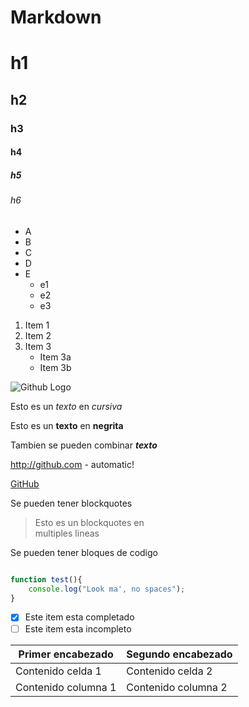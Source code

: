 # Markdown

# h1
## h2
### h3
#### h4
##### h5
###### h6

* A
* B
* C
* D
* E
  * e1
  * e2
  * e3

1. Item 1
2. Item 2
3. Item 3
    * Item 3a
    * Item 3b


![Github Logo](https://avatars.githubusercontent.com/u/583231?v=4)

Esto es un *texto* en *cursiva*

Esto es un **texto** en **negrita**

Tambien se pueden combinar ***texto***

http://github.com - automatic!

[GitHub](http://github.com)

Se pueden tener blockquotes

> Esto es un blockquotes en  
> multiples lineas

Se pueden tener bloques de codigo

```javascript

function test(){
    console.log("Look ma', no spaces");
}
```

- [x] Este item esta completado
- [ ] Este item esta incompleto

Primer encabezado | Segundo encabezado
------------------|-------------------
Contenido celda 1 | Contenido celda 2
Contenido columna 1 | Contenido columna 2


